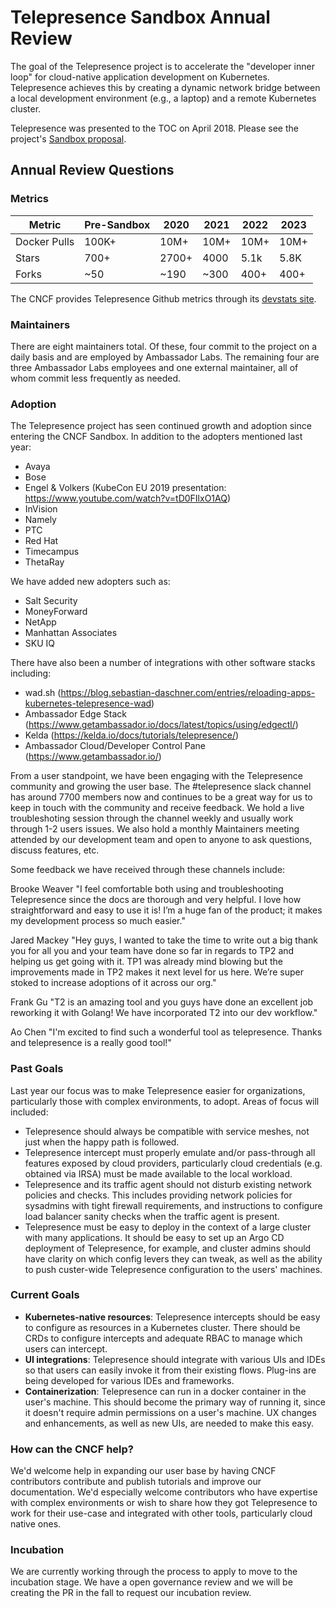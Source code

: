 # Telepresence Sandbox Annual Review

The goal of the Telepresence project is to accelerate the "developer inner loop" for cloud-native application development on Kubernetes. Telepresence achieves this by creating a dynamic network bridge between a local development environment (e.g., a laptop) and a remote Kubernetes cluster.

Telepresence was presented to the TOC on April 2018. Please see the project's [Sandbox proposal](https://github.com/cncf/toc/blob/master/proposals/sandbox/telepresence.adoc).

## Annual Review Questions

### Metrics

| Metric       |  Pre-Sandbox |     2020     |    2021      |   2022    |   2023   |
| ------------ | ------------ | ------------ | ------------ | --------- | -------- |
| Docker Pulls | 100K+        | 10M+         | 10M+         | 10M+      | 10M+     |
| Stars        | 700+         | 2700+        | 4000         | 5.1k      | 5.8K     |
| Forks        | ~50          | ~190         | ~300         | 400+      | 400+     |


The CNCF provides Telepresence Github metrics through its [devstats site](https://telepresence.devstats.cncf.io/d/8/dashboards?orgId=1&refresh=15m).

### Maintainers

There are eight maintainers total. Of these, four commit to the project on a daily basis and are employed by Ambassador Labs.
The remaining four are three Ambassador Labs employees and one external maintainer, all of whom commit less frequently as needed.

### Adoption

The Telepresence project has seen continued growth and adoption since entering the CNCF Sandbox. In addition to the adopters mentioned last year:

* Avaya
* Bose
* Engel & Volkers (KubeCon EU 2019 presentation: https://www.youtube.com/watch?v=tD0FIlxO1AQ)
* InVision
* Namely
* PTC
* Red Hat
* Timecampus
* ThetaRay

We have added new adopters such as:

* Salt Security
* MoneyForward
* NetApp
* Manhattan Associates
* SKU IQ


There have also been a number of integrations with other software stacks including:

* wad.sh (https://blog.sebastian-daschner.com/entries/reloading-apps-kubernetes-telepresence-wad)
* Ambassador Edge Stack (https://www.getambassador.io/docs/latest/topics/using/edgectl/)
* Kelda (https://kelda.io/docs/tutorials/telepresence/)
* Ambassador Cloud/Developer Control Pane (https://www.getambassador.io/)

From a user standpoint, we have been engaging with the Telepresence community and growing the user base. The #telepresence slack channel has around 7700 members now and continues to be a great way for us to keep in touch with the community and receive feedback. We hold a live troubleshoting session through the channel weekly and usually work through 1-2 users issues. We also hold a monthly Maintainers meeting attended by our development team and open to anyone to ask questions, discuss features, etc.

Some feedback we have received through these channels include:

Brooke Weaver "I feel comfortable both using and troubleshooting Telepresence since the docs are thorough and very helpful. I love how straightforward and easy to use it is! I’m a huge fan of the product; it makes my development process so much easier."

Jared Mackey "Hey guys, I wanted to take the time to write out a big thank you for all you and your team have done so far in regards to TP2 and helping us get going with it. TP1 was already mind blowing but the improvements made in TP2 makes it next level for us here. We’re super stoked to increase adoptions of it across our org."

Frank Gu "T2 is an amazing tool and you guys have done an excellent job reworking it with Golang! We have incorporated T2 into our dev workflow."

Ao Chen "I'm excited to find such a wonderful tool as telepresence. Thanks and telepresence is a really good tool!"


### Past Goals

Last year our focus was to make Telepresence easier for organizations, particularly those with complex environments, to adopt. 
Areas of focus will included:
* Telepresence should always be compatible with service meshes, not just when the happy path is followed.
* Telepresence intercept must properly emulate and/or pass-through all features exposed by cloud providers, particularly cloud credentials (e.g. obtained via IRSA) must be made available to the local workload.
* Telepresence and its traffic agent should not disturb existing network policies and checks. This includes providing network policies for sysadmins with tight firewall requirements, and instructions to configure load balancer sanity checks when the traffic agent is present.
* Telepresence must be easy to deploy in the context of a large cluster with many applications. It should be easy to set up an Argo CD deployment of Telepresence, for example, and cluster admins should have clarity on which config levers they can tweak, as well as the ability to push custer-wide Telepresence configuration to the users' machines.


### Current Goals

- **Kubernetes-native resources**: Telepresence intercepts should be easy to configure as resources in a Kubernetes cluster. There should be CRDs to configure intercepts and adequate RBAC to manage which users can intercept.
- **UI integrations**: Telepresence should integrate with various UIs and IDEs so that users can easily invoke it from their existing flows. Plug-ins are being developed for various IDEs and frameworks.
- **Containerization**: Telepresence can run in a docker container in the user's machine. This should become the primary way of running it, since it doesn't require admin permissions on a user's machine. UX changes and enhancements, as well as new UIs, are needed to make this easy.

### How can the CNCF help?

We'd welcome help in expanding our user base by having CNCF contributors contribute and publish tutorials and improve our documentation.
We'd especially welcome contributors who have expertise with complex environments or wish to share how they got Telepresence to work for their use-case and integrated with other tools, particularly cloud native ones.

### Incubation

We are currently working through the process to apply to move to the incubation stage.  We have a open governance review and we will be creating the PR in the fall to request our incubation review. 
